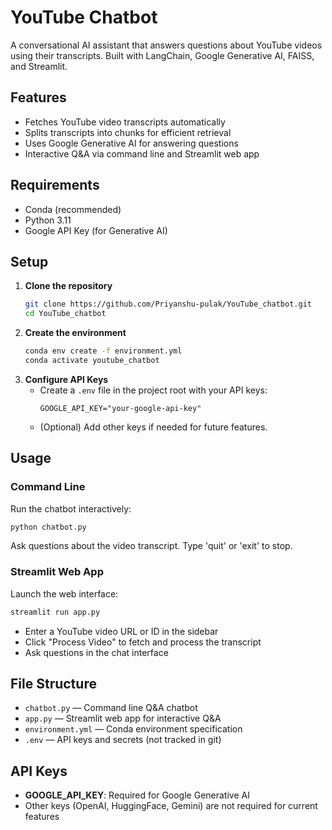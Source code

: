 # YouTube Chatbot

A conversational AI assistant that answers questions about YouTube videos using their transcripts. Built with LangChain, Google Generative AI, FAISS, and Streamlit.

## Features
- Fetches YouTube video transcripts automatically
- Splits transcripts into chunks for efficient retrieval
- Uses Google Generative AI for answering questions
- Interactive Q&A via command line and Streamlit web app

## Requirements
- Conda (recommended)
- Python 3.11
- Google API Key (for Generative AI)

## Setup
1. **Clone the repository**
   ```sh
   git clone https://github.com/Priyanshu-pulak/YouTube_chatbot.git
   cd YouTube_chatbot
   ```
2. **Create the environment**
   ```sh
   conda env create -f environment.yml
   conda activate youtube_chatbot
   ```
3. **Configure API Keys**
   - Create a `.env` file in the project root with your API keys:
     ```env
     GOOGLE_API_KEY="your-google-api-key"
     ```
   - (Optional) Add other keys if needed for future features.

## Usage
### Command Line
Run the chatbot interactively:
```sh
python chatbot.py
```
Ask questions about the video transcript. Type 'quit' or 'exit' to stop.

### Streamlit Web App
Launch the web interface:
```sh
streamlit run app.py
```
- Enter a YouTube video URL or ID in the sidebar
- Click "Process Video" to fetch and process the transcript
- Ask questions in the chat interface

## File Structure
- `chatbot.py` — Command line Q&A chatbot
- `app.py` — Streamlit web app for interactive Q&A
- `environment.yml` — Conda environment specification
- `.env` — API keys and secrets (not tracked in git)

## API Keys
- **GOOGLE_API_KEY**: Required for Google Generative AI
- Other keys (OpenAI, HuggingFace, Gemini) are not required for current features

